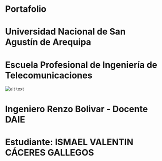 # Portafolio
# Universidad Nacional de San Agustín de Arequipa
# Escuela Profesional de Ingeniería de Telecomunicaciones
![alt text](https://www.unsa.edu.pe/jaku/wp-content/themes/observatorio/img/unsa-logo.png)
# Ingeniero Renzo Bolivar - Docente DAIE
# Estudiante: ISMAEL VALENTIN CÁCERES GALLEGOS
